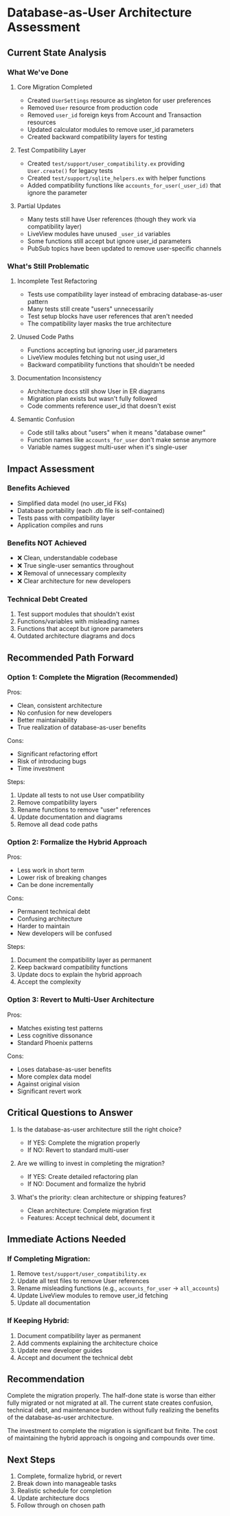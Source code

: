 # Database-as-User Architecture Assessment

## Current State Analysis

### What We've Done

1. Core Migration Completed

   - Created `UserSettings` resource as singleton for user preferences
   - Removed `User` resource from production code
   - Removed `user_id` foreign keys from Account and Transaction resources
   - Updated calculator modules to remove user_id parameters
   - Created backward compatibility layers for testing

2. Test Compatibility Layer

   - Created `test/support/user_compatibility.ex` providing `User.create()` for legacy tests
   - Created `test/support/sqlite_helpers.ex` with helper functions
   - Added compatibility functions like `accounts_for_user(_user_id)` that ignore the parameter

3. Partial Updates
   - Many tests still have User references (though they work via compatibility layer)
   - LiveView modules have unused `_user_id` variables
   - Some functions still accept but ignore user_id parameters
   - PubSub topics have been updated to remove user-specific channels

### What's Still Problematic

1. Incomplete Test Refactoring

   - Tests use compatibility layer instead of embracing database-as-user pattern
   - Many tests still create "users" unnecessarily
   - Test setup blocks have user references that aren't needed
   - The compatibility layer masks the true architecture

2. Unused Code Paths

   - Functions accepting but ignoring user_id parameters
   - LiveView modules fetching but not using user_id
   - Backward compatibility functions that shouldn't be needed

3. Documentation Inconsistency

   - Architecture docs still show User in ER diagrams
   - Migration plan exists but wasn't fully followed
   - Code comments reference user_id that doesn't exist

4. Semantic Confusion
   - Code still talks about "users" when it means "database owner"
   - Function names like `accounts_for_user` don't make sense anymore
   - Variable names suggest multi-user when it's single-user

## Impact Assessment

### Benefits Achieved

- Simplified data model (no user_id FKs)
- Database portability (each .db file is self-contained)
- Tests pass with compatibility layer
- Application compiles and runs

### Benefits NOT Achieved

- ❌ Clean, understandable codebase
- ❌ True single-user semantics throughout
- ❌ Removal of unnecessary complexity
- ❌ Clear architecture for new developers

### Technical Debt Created

1.  Test support modules that shouldn't exist
2.  Functions/variables with misleading names
3.  Functions that accept but ignore parameters
4.  Outdated architecture diagrams and docs

## Recommended Path Forward

### Option 1: Complete the Migration (Recommended)

Pros:

- Clean, consistent architecture
- No confusion for new developers
- Better maintainability
- True realization of database-as-user benefits

Cons:

- Significant refactoring effort
- Risk of introducing bugs
- Time investment

Steps:

1. Update all tests to not use User compatibility
2. Remove compatibility layers
3. Rename functions to remove "user" references
4. Update documentation and diagrams
5. Remove all dead code paths

### Option 2: Formalize the Hybrid Approach

Pros:

- Less work in short term
- Lower risk of breaking changes
- Can be done incrementally

Cons:

- Permanent technical debt
- Confusing architecture
- Harder to maintain
- New developers will be confused

Steps:

1. Document the compatibility layer as permanent
2. Keep backward compatibility functions
3. Update docs to explain the hybrid approach
4. Accept the complexity

### Option 3: Revert to Multi-User Architecture

Pros:

- Matches existing test patterns
- Less cognitive dissonance
- Standard Phoenix patterns

Cons:

- Loses database-as-user benefits
- More complex data model
- Against original vision
- Significant revert work

## Critical Questions to Answer

1. Is the database-as-user architecture still the right choice?

   - If YES: Complete the migration properly
   - If NO: Revert to standard multi-user

2. Are we willing to invest in completing the migration?

   - If YES: Create detailed refactoring plan
   - If NO: Document and formalize the hybrid

3. What's the priority: clean architecture or shipping features?
   - Clean architecture: Complete migration first
   - Features: Accept technical debt, document it

## Immediate Actions Needed

### If Completing Migration:

1. Remove `test/support/user_compatibility.ex`
2. Update all test files to remove User references
3. Rename misleading functions (e.g., `accounts_for_user` → `all_accounts`)
4. Update LiveView modules to remove user_id fetching
5. Update all documentation

### If Keeping Hybrid:

1. Document compatibility layer as permanent
2. Add comments explaining the architecture choice
3. Update new developer guides
4. Accept and document the technical debt

## Recommendation

Complete the migration properly. The half-done state is worse than either fully migrated or not migrated at all. The current state creates confusion, technical debt, and maintenance burden without fully realizing the benefits of the database-as-user architecture.

The investment to complete the migration is significant but finite. The cost of maintaining the hybrid approach is ongoing and compounds over time.

## Next Steps

1.  Complete, formalize hybrid, or revert
2.  Break down into manageable tasks
3.  Realistic schedule for completion
4.  Update architecture docs
5.  Follow through on chosen path
